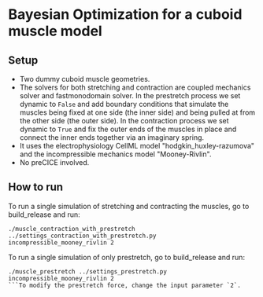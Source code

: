 # Bayesian Optimization for a cuboid muscle model

## Setup
- Two dummy cuboid muscle geometries. 
- The solvers for both stretching and contraction are coupled mechanics solver and fastmonodomain solver. In the prestretch process we set dynamic to `False` and add boundary conditions that simulate the muscles being fixed at one side (the inner side) and being pulled at from the other side (the outer side). In the contraction process we set dynamic to `True` and fix the outer ends of the muscles in place and connect the inner ends together via an imaginary spring.
- It uses the electrophysiology CellML model "hodgkin_huxley-razumova" and the incompressible mechanics model "Mooney-Rivlin".
- No preCICE involved. 

## How to run
To run a single simulation of stretching and contracting the muscles, go to build_release and run:
```
./muscle_contraction_with_prestretch ../settings_contraction_with_prestretch.py incompressible_mooney_rivlin 2
```
To run a single simulation of only prestretch, go to build_release and run:
```
./muscle_prestretch ../settings_prestretch.py incompressible_mooney_rivlin 2
```To modify the prestretch force, change the input parameter `2`.
